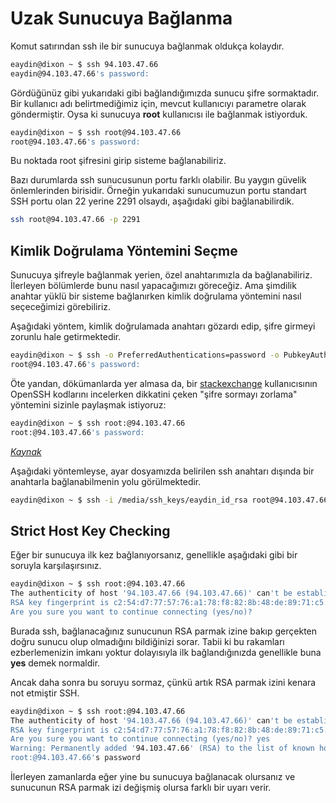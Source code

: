 # Uzak Sunucuya Bağlanma

Komut satırından ssh ile bir sunucuya bağlanmak oldukça kolaydır.

```bash
eaydin@dixon ~ $ ssh 94.103.47.66
eaydin@94.103.47.66's password: 
```

Gördüğünüz gibi yukarıdaki gibi bağlandığımızda sunucu şifre sormaktadır. Bir kullanıcı adı belirtmediğimiz için, mevcut kullanıcıyı parametre olarak göndermiştir. Oysa ki sunucuya **root** kullanıcısı ile bağlanmak istiyorduk.

```bash
eaydin@dixon ~ $ ssh root@94.103.47.66
root@94.103.47.66's password:
```

Bu noktada root şifresini girip sisteme bağlanabiliriz.

Bazı durumlarda ssh sunucusunun portu farklı olabilir. Bu yaygın güvelik önlemlerinden birisidir. Örneğin yukarıdaki sunucumuzun portu standart SSH portu olan 22 yerine 2291 olsaydı, aşağıdaki gibi bağlanabilirdik.

```bash
ssh root@94.103.47.66 -p 2291
```

## Kimlik Doğrulama Yöntemini Seçme

Sunucuya şifreyle bağlanmak yerien, özel anahtarımızla da bağlanabiliriz. İlerleyen bölümlerde bunu nasıl yapacağımızı göreceğiz. Ama şimdilik anahtar yüklü bir sisteme bağlanırken kimlik doğrulama yöntemini nasıl seçeceğimizi görebiliriz.

Aşağıdaki yöntem, kimlik doğrulamada anahtarı gözardı edip, şifre girmeyi zorunlu hale getirmektedir.

```bash
eaydin@dixon ~ $ ssh -o PreferredAuthentications=password -o PubkeyAuthentication=no root@94.103.47.66
root@94.103.47.66's password: 
```

Öte yandan, dökümanlarda yer almasa da, bir [stackexchange](http://stackexchange.com) kullanıcısının OpenSSH kodlarını incelerken dikkatini çeken "şifre sormayı zorlama" yöntemini sizinle paylaşmak istiyoruz:

```bash
eaydin@dixon ~ $ ssh root:@94.103.47.66
root:@94.103.47.66's password:
```
[*Kaynak*](http://unix.stackexchange.com/a/124582)


Aşağıdaki yöntemleyse, ayar dosyamızda belirilen ssh anahtarı dışında bir anahtarla bağlanabilmenin yolu görülmektedir.

```bash
eaydin@dixon ~ $ ssh -i /media/ssh_keys/eaydin_id_rsa root@94.103.47.66
```

## Strict Host Key Checking

Eğer bir sunucuya ilk kez bağlanıyorsanız, genellikle aşağıdaki gibi bir soruyla karşılaşırsınız.

```bash
eaydin@dixon ~ $ ssh root:@94.103.47.66
The authenticity of host '94.103.47.66 (94.103.47.66)' can't be established.
RSA key fingerprint is c2:54:d7:77:57:76:a1:78:f8:82:8b:48:de:89:71:c5.
Are you sure you want to continue connecting (yes/no)? 
```

Burada ssh, bağlanacağınız sunucunun RSA parmak izine bakıp gerçekten doğru sunucu olup olmadığını bildiğinizi sorar. Tabii ki bu rakamları ezberlemenizin imkanı yoktur dolayısıyla ilk bağlandığınızda genellikle buna **yes** demek normaldir.

Ancak daha sonra bu soruyu sormaz, çünkü artık RSA parmak izini kenara not etmiştir SSH. 

```bash
eaydin@dixon ~ $ ssh root:@94.103.47.66
The authenticity of host '94.103.47.66 (94.103.47.66)' can't be established.
RSA key fingerprint is c2:54:d7:77:57:76:a1:78:f8:82:8b:48:de:89:71:c5.
Are you sure you want to continue connecting (yes/no)? yes
Warning: Permanently added '94.103.47.66' (RSA) to the list of known hosts.
root:@94.103.47.66's password
```

İlerleyen zamanlarda eğer yine bu sunucuya bağlanacak olursanız ve sunucunun RSA parmak izi değişmiş olursa farklı bir uyarı verir.

